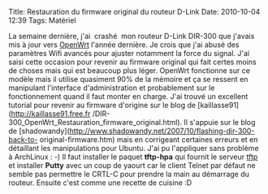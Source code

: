 Title: Restauration du firmware original du routeur D-Link
Date: 2010-10-04 12:39
Tags: Matériel



La semaine dernière, j'ai  crashé  mon routeur D-Link DIR-300 que j'avais
mis à jour vers [OpenWrt](http://openwrt.org/) l'année dernière. Je crois que
j'ai abusé des paramètres Wifi avancés pour ajuster notamment la force du
signal. J'ai saisi cette occasion pour revenir au firmware original qui fait
certes moins de choses mais qui est beaucoup plus léger. OpenWrt fonctionne sur
ce modèle mais il utilise quasiment 90% de la mémoire et ça se ressent en
manipulant l'interface d'administration et probablement sur le fonctionnement
quand il faut monter en charge. J'ai trouvé un excellent tutorial pour revenir
au firmware d'origine sur le blog de [kaillasse91](http://kaillasse91.free.fr
/DIR-300_OpenWrt_Restauration_firmware_original.html). Il s'appuie sur le blog
de [shadowandy](http://www.shadowandy.net/2007/10/flashing-dir-300-back-to-
original-firmware.htm) mais en corrigeant certaines erreurs et en détaillant
les manipulations pour Ubuntu. J'ai pu l'appliquer sans problème à ArchLinux :
-) Il faut installer le paquet **tftp-hpa** qui fournit le serveur
[tftp](http://fr.wikipedia.org/wiki/TFTP) et installer **Putty** avec un coup de
yaourt car le client Telnet par défaut ne semble pas permettre le CRTL-C pour
prendre la main au démarrage du routeur. Ensuite c'est comme une recette de
cuisine :D